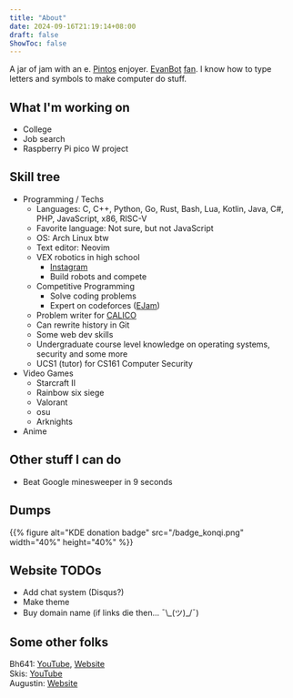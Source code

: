 ```yaml
---
title: "About"
date: 2024-09-16T21:19:14+08:00
draft: false
ShowToc: false
---
```


A jar of jam with an e. [Pintos](https://cs162.org/) enjoyer. [EvanBot](https://cs161.org/) [fan](https://toon.cs161.org/). I know how to type letters and symbols to make computer do stuff.

## What I'm working on
- College
- Job search
- Raspberry Pi pico W project

## Skill tree
- Programming / Techs
    - Languages: C, C++, Python, Go, Rust, Bash, Lua, Kotlin, Java, C#, PHP, JavaScript, x86, RISC-V
    - Favorite language: Not sure, but not JavaScript
    - OS: Arch Linux btw
    - Text editor: Neovim
	- VEX robotics in high school
		- [Instagram](https://www.instagram.com/team14683a/)
		- Build robots and compete
	- Competitive Programming
		- Solve coding problems
		- Expert on codeforces ([EJam](https://codeforces.com/profile/ejam))
    - Problem writer for [CALICO](https://calico.cs.berkeley.edu/)
    - Can rewrite history in Git
    - Some web dev skills
    - Undergraduate course level knowledge on operating systems, security and some more
    - UCS1 (tutor) for CS161 Computer Security
- Video Games
	- Starcraft II
	- Rainbow six siege
	- Valorant
	- osu
    - Arknights
- Anime

## Other stuff I can do
- Beat Google minesweeper in 9 seconds

## Dumps
{{% figure alt="KDE donation badge" src="/badge_konqi.png" width="40%" height="40%" %}}

## Website TODOs
- Add chat system (Disqus?)
- Make theme
- Buy domain name (if links die then... ¯\\\_(ツ)\_/¯)

## Some other folks
Bh641: [YouTube](https://www.youtube.com/channel/UCj1owo1n1tkOhZu_JfbKp0A), [Website](https://brianhou.net/) \
Skis: [YouTube](https://www.youtube.com/channel/UC26gxLD2tk8hHf-0bhhbWnQ) \
Augustin: [Website](https://www.augustinlanglet.com/)
